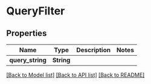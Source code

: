 # QueryFilter

## Properties

Name | Type | Description | Notes
------------ | ------------- | ------------- | -------------
**query_string** | **String** |  | 

[[Back to Model list]](../README.md#documentation-for-models) [[Back to API list]](../README.md#documentation-for-api-endpoints) [[Back to README]](../README.md)


